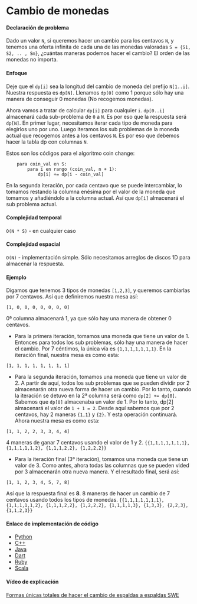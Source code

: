 # Cambio de monedas

#### Declaración de problema
Dado un valor `N`, si queremos hacer un cambio para los centavos `N`, y tenemos una oferta infinita de cada una de las monedas valoradas `S = {S1, S2, .. , Sm}`, ¿cuántas maneras podemos hacer el cambio? El orden de las monedas no importa.

#### Enfoque

Deje que el `dp[i]` sea la longitud del cambio de moneda del prefijo `N[1..i]`. Nuestra respuesta es `dp[N]`.
Llenamos `dp[0]` como 1 porque sólo hay una manera de conseguir 0 monedas (No recogemos monedas).

Ahora vamos a tratar de calcular `dp[i]` para cualquier `i`. `dp[0..i]` almacenará cada sub-problema de `0` a `N`. Es por eso que la respuesta será `dp[N]`. En primer lugar, necesitamos iterar cada tipo de moneda para elegirlos uno por uno. Luego iteramos los sub problemas de la moneda actual que recogemos antes a los centavos `N`. Es por eso que debemos hacer la tabla dp con columnas `N`.

Estos son los códigos para el algoritmo coin change:
```
    para coin_val en S:
        para i en rango (coin_val, n + 1):
            dp[i] += dp[i - coin_val]
```

En la segunda iteración, por cada centavo que se puede intercambiar, lo tomamos restando la columna enésima por el valor de la moneda que tomamos y añadiéndolo a la columna actual. Así que `dp[i]` almacenará el sub problema actual.

#### Complejidad temporal 

`O(N * S)` - en cualquier caso

#### Complejidad espacial

`O(N)` - implementación simple. Sólo necesitamos arreglos de discos 1D para almacenar la respuesta.

#### Ejemplo

Digamos que tenemos 3 tipos de monedas `[1,2,3]`, y queremos cambiarlas por 7 centavos. Así que definiremos nuestra mesa así:

```
[1, 0, 0, 0, 0, 0, 0, 0]
```

0ª columna almacenará 1, ya que sólo hay una manera de obtener 0 centavos.

* Para la primera iteración, tomamos una moneda que tiene un valor de 1. Entonces para todos los sub problemas, sólo hay una manera de hacer el cambio. Por 7 céntimos, la única vía es `{1,1,1,1,1,1,1}`. En la iteración final, nuestra mesa es como esta:

```
[1, 1, 1, 1, 1, 1, 1, 1]
```

* Para la segunda iteración, tomamos una moneda que tiene un valor de 2. A partir de aquí, todos los sub problemas que se pueden dividir por 2 almacenarán otra nueva forma de hacer un cambio. Por lo tanto, cuando la iteración se detuvo en la 2ª columna será como `dp[2] += dp[0]`. Sabemos que `dp[0]` almacenaba un valor de 1. Por lo tanto, dp[2] almacenará el valor de `1 + 1 = 2`. Desde aquí sabemos que por 2 centavos, hay 2 maneras `{1,1}` y `{2}`. Y esta operación continuará. Ahora nuestra mesa es como esta:

```
[1, 1, 2, 2, 3, 3, 4, 4]
```
4 maneras de ganar 7 centavos usando el valor de 1 y 2. `{{1,1,1,1,1,1,1}, {1,1,1,1,1,2}, {1,1,1,2,2}, {1,2,2,2}}`

* Para la iteración final (3ª iteración), tomamos una moneda que tiene un valor de 3. Como antes, ahora todas las columnas que se pueden vided por 3 almacenarán otra nueva manera. Y el resultado final, será así:

```
[1, 1, 2, 3, 4, 5, 7, 8]
```

Así que la respuesta final es **8**. 8 maneras de hacer un cambio de 7 centavos usando todos los tipos de monedas. `{{1,1,1,1,1,1,1}, {1,1,1,1,1,2}, {1,1,1,2,2}, {1,2,2,2}, {1,1,1,1,3}, {1,3,3}, {2,2,3}, {1,1,2,3}}`

#### Enlace de implementación de código

* [Python](https://github.com/CloudArmor/PyAlgorithms/blob/master/dynamic_programming/coin_change.py)
* [C++](https://github.com/CloudArmor/C-Plus-Plus/blob/master/dynamic_programming/coin_change.cpp)
* [Java](https://github.com/CloudArmor/Java/blob/master/src/main/java/com/thealgorithms/dynamicprogramming/CoinChange.java)
* [Dart](https://github.com/CloudArmor/Dart/blob/master/dynamic_programming/coin_change.dart)
* [Ruby](https://github.com/CloudArmor/Ruby/blob/master/dynamic_programming/coin_change.rb)
* [Scala](https://github.com/CloudArmor/Scala/blob/master/src/main/scala/DynamicProgramming/CoinChange.scala)

#### Vídeo de explicación

[Formas únicas totales de hacer el cambio de espaldas a espaldas SWE](https://www.youtube.com/watch?v=DJ4a7cmjZY0)
